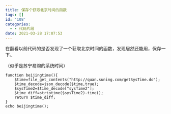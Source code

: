 ```yaml
---
title: 保存个获取北京时间的函数
tags: []
id: '108'
categories:
  - - 代码片段
date: 2021-03-28 17:07:53
---
```


在翻看以前代码的是否发现了一个获取北京时间的函数，发现居然还能用，保存一下。

（似乎是苏宁易购的系统时间）

```
function beijingtime(){
    $time=file_get_contents("http://quan.suning.com/getSysTime.do");
    $time_decode=json_decode($time,true);
    $sysTime2=$time_decode["sysTime2"];
    $time_diff=strtotime($sysTime2)-time();
    return $time_diff;
}
echo beijingtime();
```